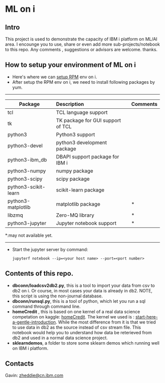# ML on i
## Intro
  This project is used to demonstrate the capacity of IBM i platform on ML/AI area. I encounge you to use, share or even add more sub-projects/notebook to this repo.  Any comments , suggestions or advisors are welcome. thanks.

## How to setup your environment of ML on i
+ Here's where we can  [setup RPM](http://ibm.biz/ibmi-rpms
) env on i. 
+ After setup the RPM env on i, we need to install following packages by yum.
---
Package|Description|Comments
--|:--|:--
tcl|TCL language support|
tk|TK package for GUI support of TCL|
python3|Python3 support|
python3-devel|python3 development package|
python3-ibm_db|DBAPI support package for IBM i|
python3-numpy|numpy package  |
python3-scipy|scipy package|
python3-scikit-learn|scikit-learn package|
python3-matplotlib|matplotlib package|*
libzmq|Zero-MQ library|*
python3-jupyter|Jupyter notebook support|*
*:may not available yet.

---
+ Start the jupyter server by command:

  `jupyterf notebook --ip=<your host name> --port=<port number>`

## Contents of this repo.
- **dbconn/loadcsv2db2.py**, this is a tool to import your data from csv to db2 on i. Or course, in most cases your data is already in db2.  NOTE, this script is using the non-journal database.
- **dbconn/runsql.py**, this is a tool of python, which let you run a sql command through command line.
- **homeCredit** , this is based on one kernel of a real data science competation on kaggle: [homeCredit]( https://www.kaggle.com/c/home-credit-default-risk). The kernel we used is : [start-here-a-gentle-introduction](https://www.kaggle.com/willkoehrsen/start-here-a-gentle-introduction). While the most difference from it is that we tried to use data in db2 as the source instead of csv stream file. This notebook would help you to understand how data be reterieved from db2 and used in a normal data science project. 
- **sklearndemos**, a folder to store some sklearn demos which running well on IBM i platform.

## Contacts
   Gavin: zheddie@cn.ibm.com
   
